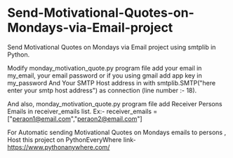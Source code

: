 # Send-Motivational-Quotes-on-Mondays-via-Email-project
Send Motivational Quotes on Mondays via Email project using smtplib in Python.

Modify monday_motivation_quote.py program file add your email in my_email, your email password or if you using gmail add app key in my_password And Your SMTP Host address in with smtplib.SMTP("here enter your smtp host address") as connection (line number :- 18).

And also, monday_motivation_quote.py program file add Receiver Persons Emails in receiver_emails list. 
Ex:- receiver_emails = ["peraon1@email.com","peraon2@email.com"]

For Automatic sending Motivational Quotes on Mondays emails to persons , Host this project on PythonEveryWhere link-https://www.pythonanywhere.com/
